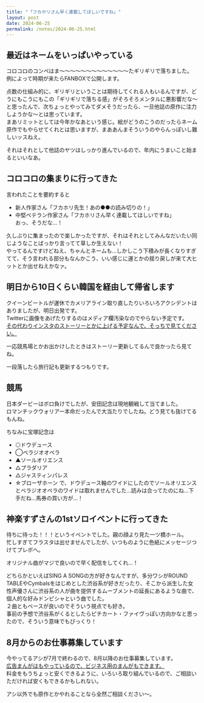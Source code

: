 ```yaml
---
title: "「フカホリさん早く連載してほしいですね」"
layout: post
date: 2024-06-25
permalink: /notes/2024-06-25.html
---
```


## 最近はネームをいっぱいやっている
コロコロのコンペはま〜〜〜〜〜〜〜〜〜〜〜〜〜たギリギリで落ちました。  
例によって時期が来たらFANBOXで公開します。  
  
点数の仕組み的に、ギリギリということは期待してくれる人もいるんですが、どうにもこうにもこの「ギリギリで落ちる感」がそろそろメンタルに悪影響だな〜と思ったんで、次ちょっとやってみてダメそうだったら、一旦他誌の原作に注力しようかな〜とは思っています。  
まあリミットとしては今年かなあという感じ。絵がどうのこうのだったらネーム原作でもやらせてくれとは思いますが、まああんまそういうのやらんっぽいし難しいッスねえ。
  
それはそれとして他誌のヤツはしっかり進んでいるので、年内にうまいこと始まるといいなあ。  

## コロコロの集まりに行ってきた
言われたことを要約すると  
- 新人作家さん「フカホリ先生！あの●●の読み切りの！」  
- 中堅ベテラン作家さん「フカホリさん早く連載してほしいですね」  
おっ、そうだな...！
  
久しぶりに集まったので楽しかったですが、それはそれとしてみんなだいたい同じようなことばっかり言ってて草しか生えない！  
やってるんですけどねえ、ちゃんとネームも...しかしこう下積みが長くなりすぎてて、そう言われる部分もなんかこう、いい感じに運とかの揺り戻しが来て大ヒットとか出せねえかなァ。

## 明日から10日くらい韓国を経由して帰省します
クイーンビートルが運休でカメリアライン取り直したりいろいろアクシデントはありましたが、明日出発です。  
Twitterに画像をあげたりするのはメディア欄汚染なのでやらない予定です。  
[その代わりインスタのストーリーとかに上げる予定なんで、そっちで見てください。](https://www.instagram.com/fukahorock/)  
  
一応競馬場とかお出かけしたときはストーリー更新してるんで良かったら見てね。
  
一段落したら旅行記も更新するつもりです。

## 競馬
日本ダービーはボロ負けでしたが、安田記念は現地観戦して当てました。  
ロマンチックウォリアー本命だったんで大当たりでしたね。どう見ても抜けてるもんね。  
  
ちなみに宝塚記念は
- ◎ドウデュース
- ◯ベラジオオペラ
- ▲ソールオリエンス
- △プラダリア
- △ジャスティンパレス
- ☆ブローザホーン
で、ドウデュース軸のワイドにしたのでソールオリエンスとベラジオオペラのワイドは取れませんでした…読みは合ってたのにね...下手だね...馬券の買い方が...！

## 神楽すずさんの1stソロイベントに行ってきた
待ちに待った！！！というイベントでした。親の顔より見た一ツ橋ホール。  
忙しすぎてフラスタは出せませんでしたが、いつものように色紙にメッセージつけてプレボへ。  
  
オリジナル曲がマジで良いので早く配信をしてくれ...！  
  
どちらかといえばSING A SONGの方が好きなんですが、多分ワシがROUND TABLEやCymbalsをはじめとした渋谷系が好きだったり、そこから派生した女性声優さんに渋谷系の人が曲を提供するムーブメントの延長にあるような曲で、個人的な好みドンピシャという曲でした。  
２曲ともベースが良いのでそういう視点でも好き。  
事前の予想で渋谷系がくるとしたらピチカート・ファイヴっぽい方向かなと思ったので、そういう意味でもびっくり！


## 8月からのお仕事募集しています
今やってるアシが7月で終わるので、8月以降のお仕事募集しています。  
[広告まんがはもやっているので、ビジネス用のまんがもできます。](https://admanga.rock54.net/)  
料金をもうちょっと安くできるように、いろいろ取り組んでいるので、ご相談いただければ安くもできるかもしれない。  
  
アシ以外でも原作とかやれることなら全然ご相談ください〜。